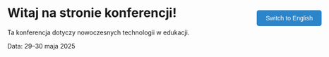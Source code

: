 <!DOCTYPE html>
<html lang="pl">
<head>
    <meta charset="UTF-8">
    <meta name="viewport" content="width=device-width, initial-scale=1.0">
    <title>Tłumaczenie strony</title>
    <style>
        .language-switch {
            position: absolute;
            top: 100px;
            right: 20px;
            background-color: #2c84c9;
            color: white;
            border: none;
            padding: 10px 20px;
            border-radius: 5px;
            cursor: pointer;
            font-size: 14px;
        }
        .hidden {
            display: none;
        }
    </style>
</head>
<body>
    <button class="language-switch" id="languageSwitch">Switch to English</button>
    <div id="content">
        <h1>
            <span class="lang-pl">Witaj na stronie konferencji!</span>
            <span class="lang-en hidden">Welcome to the conference page!</span>
        </h1>
        <p>
            <span class="lang-pl">Ta konferencja dotyczy nowoczesnych technologii w edukacji.</span>
            <span class="lang-en hidden">This conference is about modern technologies in education.</span>
        </p>
        <p>
            <span class="lang-pl">Data: 29–30 maja 2025</span>
            <span class="lang-en hidden">Date: May 29–30, 2025</span>
        </p>
    </div>
    <script>
        // Funkcja do przełączania języka
        const switchButton = document.getElementById('languageSwitch');
        const polishTexts = document.querySelectorAll('.lang-pl');
        const englishTexts = document.querySelectorAll('.lang-en');
        switchButton.addEventListener('click', () => {
            // Przełącz język
            polishTexts.forEach(text => text.classList.toggle('hidden'));
            englishTexts.forEach(text => text.classList.toggle('hidden'));
            // Zmień tekst przycisku
            if (switchButton.textContent === 'Switch to English') {
                switchButton.textContent = 'Przełącz na polski';
            } else {
                switchButton.textContent = 'Switch to English';
            }
        });
    </script>
</body>
</html>
